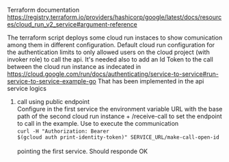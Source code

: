 Terraform documentation https://registry.terraform.io/providers/hashicorp/google/latest/docs/resources/cloud_run_v2_service#argument-reference

The terraform script deploys some cloud run instaces to show comunication among them in different configuration.
Default cloud run configuration for the authentication limits to only allowed users on the cloud project (with invoker role) to call the api.
It's needed also to add an Id Token to the call between the cloud run instance as indecated in https://cloud.google.com/run/docs/authenticating/service-to-service#run-service-to-service-example-go
That has been implemented in the api service logics

1) call using public endpoint<br>
Configure in the first service the environment variable URL with the base path of the second cloud run instance + /receive-call to set the endpoint to call in the example.
Use to execute the communication<br>
<code>curl -H "Authorization: Bearer $(gcloud auth print-identity-token)" SERVICE_URL/make-call-open-id </code><br>
pointing the first service. Should responde OK